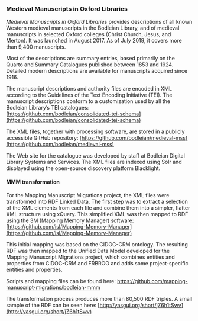 
### Medieval Manuscripts in Oxford Libraries
 _Medieval Manuscripts in Oxford Libraries_ provides descriptions of all known Western medieval manuscripts in the Bodleian Library, and of medieval manuscripts in selected Oxford colleges (Christ Church, Jesus, and Merton). It was launched in August 2017. As of July 2019, it covers more than 9,400 manuscripts.

 Most of the descriptions are summary entries, based primarily on the Quarto and Summary Catalogues published between 1853 and 1924. Detailed modern descriptions are available for manuscripts acquired since 1916.

 The manuscript descriptions and authority files are encoded in XML according to the Guidelines of the Text Encoding Initiative (TEI). The manuscript descriptions conform to a customization used by all the Bodleian Library’s TEI catalogues: [https://github.com/bodleian/consolidated-tei-schema](https://github.com/bodleian/consolidated-tei-schema)

The XML files, together with processing software, are stored in a publicly accessible GitHub repository: [https://github.com/bodleian/medieval-mss](https://github.com/bodleian/medieval-mss)

The Web site for the catalogue was developed by staff at Bodleian Digital Library Systems and Services. The XML files are indexed using Solr and displayed using the open-source discovery platform Blacklight.


#### MMM transformation

For the Mapping Manuscript Migrations project, the XML files were transformed into RDF Linked Data. The first step was to extract a selection of the XML elements from each file and combine them into a simpler, flatter XML structure using xQuery. This simplified XML was then mapped to RDF using the 3M (Mapping Memory Manager) software: [https://github.com/isl/Mapping-Memory-Manager](https://github.com/isl/Mapping-Memory-Manager)

This initial mapping was based on the CIDOC-CRM ontology. The resulting RDF was then mapped to the Unified Data Model developed for the Mapping Manuscript Migrations project, which combines entities and properties from CIDOC-CRM and FRBROO and adds some project-specific entities and properties.  

Scripts and mapping files can be found here: https://github.com/mapping-manuscript-migrations/bodleian-mmm

The transformation process produces more than 80,500 RDF triples. A small sample of the RDF can be seen here: [http://yasgui.org/short/jZ6h1tSwv](http://yasgui.org/short/jZ6h1tSwv)
